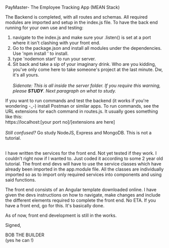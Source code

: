 PayMaster- The Employee Tracking App (MEAN Stack)

The Backend is completed, with all routes and schemas. All required modules are imported and setup in the index.js file. 
To have the back end running for your own use and testing:<br>
1. navigate to the index.js and make sure your .listen() is set at a port where it isn't clashing with your front end.
2. Go to the package.json and install all modules under the dependencies. Use 'npm install <module name>' to install.
3. type 'nodemon start' to run your server.
4. Sit back and take a sip of your imaginary drink. Who are you kidding, you've only come here to take someone's project at the last minute. Dw, it's all yours.
<br><br><i>Sidenote: This is all inside the server folder. If you require this warning, please <b>STUDY</b>. Next paragraph on what to study.</i>

If you want to run commands and test the backend (it works if you're wondering -_-) install Postman or similar apps.
To run commands, see the URL extensions for each command in routes.js. It usually goes something like this:<br>
https://localhost:[your port no]/[extensions are here]<br><br>
<i>Still confused?</i> Go study NodeJS, Express and MongoDB. This is not a tutorial.

<br>I have written the services for the front end. Not yet tested if they work. I couldn't right now if I wanted to. Just coded it according to some 2 year old tutorial.
The front end devs will have to use the service classes which have already been imported in the app.module file.
All the classes are individually imported so as to import only required services into components and using said functions.

The front end consists of an Angular template downloaded online. I have given the devs instructions on how to navigate, make changes and include
the different elements required to complete the front end. No ETA. If you have a front end, go for this. It's basically done.

As of now, front end development is still in the works. 

Signed,

BOB THE BUILDER <br>
(yes he can !)
